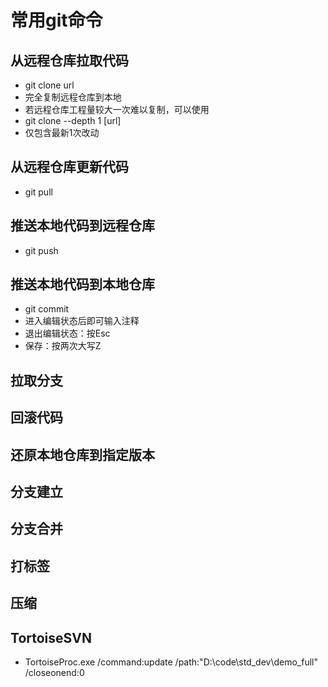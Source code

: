 # 常用git命令

## 从远程仓库拉取代码

- git clone url
- 完全复制远程仓库到本地
- 若远程仓库工程量较大一次难以复制，可以使用
- git clone --depth 1 [url]
- 仅包含最新1次改动

## 从远程仓库更新代码

- git pull

## 推送本地代码到远程仓库

- git push

## 推送本地代码到本地仓库

- git commit
- 进入编辑状态后即可输入注释
- 退出编辑状态：按Esc
- 保存：按两次大写Z

## 拉取分支

## 回滚代码

## 还原本地仓库到指定版本

## 分支建立

## 分支合并

## 打标签

## 压缩


## TortoiseSVN

- TortoiseProc.exe /command:update /path:"D:\code\std_dev\demo_full\" /closeonend:0
